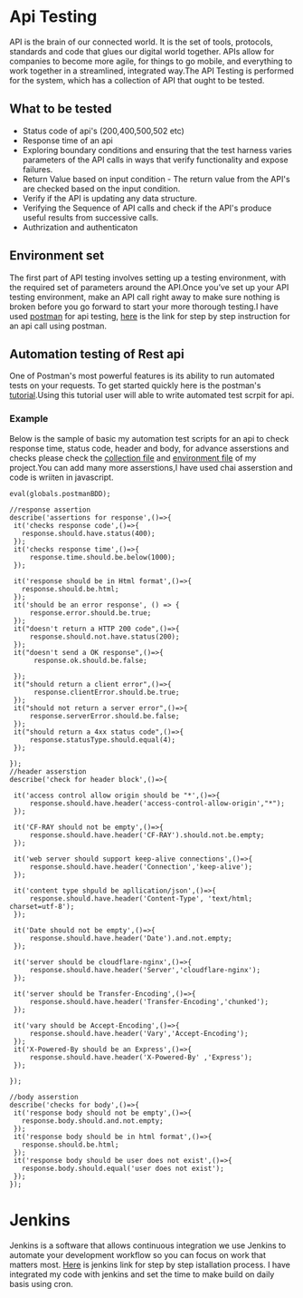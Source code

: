 # Api Testing
  API is the brain of our connected world. It is the set of tools, protocols, standards and code that glues our digital world together. APIs allow for companies to become more agile, for things to go mobile, and everything to work together in a streamlined, integrated way.The API Testing is performed for the system, which has a collection of API that ought to be tested.
  
  ## What to be tested
   * Status code of api's (200,400,500,502 etc)
   * Response time of an api
   * Exploring boundary conditions and ensuring that the test harness varies parameters of the API calls in ways that verify functionality and expose failures.
   * Return Value based on input condition - The return value from the API's are checked based on the input condition.
   * Verify if the API is updating any data structure.
   * Verifying the Sequence of API calls and check if the API's produce useful results from successive calls.
   * Authrization and authenticaton 
   
  ## Environment set 
   The first part of API testing involves setting up a testing environment, with the required set of parameters around the API.Once you’ve set up your API testing environment, make an API call right away to make sure nothing is broken before you go forward to start your more thorough testing.I have used [postman](https://www.getpostman.com/apps) for api testing, [here](https://docs.aws.amazon.com/apigateway/latest/developerguide/how-to-use-postman-to-call-api.html) is the link for step by step instruction for an api call using postman.
   
  ## Automation testing of Rest api 
   One of Postman's most powerful features is its ability to run automated tests on your requests. To get started quickly here is the postman's [tutorial](http://blog.getpostman.com/2017/07/28/api-testing-tips-from-a-postman-professional/).Using this tutorial user will able to write automated test scrpit for api.
   
   ### Example
   Below is the sample of basic my automation test scripts for an api to check response time, status code, header and body, for advance asserstions and checks please check the [collection file](https://github.com/Akanksha461/API-Testing-Framework/blob/master/Totojitu-New1.postman_collection) and [environment file](https://github.com/Akanksha461/API-Testing-Framework/blob/master/Totojitu.postman_environment) of my project.You can add many more asserstions,I have used chai asserstion and code is wriiten in javascript.
   
   ```
 eval(globals.postmanBDD);

//response assertion
describe('assertions for response',()=>{
    it('checks response code',()=>{
      response.should.have.status(400); 
    });
    it('checks response time',()=>{
        response.time.should.be.below(1000);
    });
    
    it('response should be in Html format',()=>{
      response.should.be.html;
    });
    it('should be an error response', () => {      
        response.error.should.be.true; 
    });  
    it("doesn't return a HTTP 200 code",()=>{   
        response.should.not.have.status(200); 
    });
    it("doesn't send a OK response",()=>{      
         response.ok.should.be.false;    
         
    });
    it("should return a client error",()=>{  
         response.clientError.should.be.true;
    });
    it("should not return a server error",()=>{ 
        response.serverError.should.be.false; 
    });
    it("should return a 4xx status code",()=>{  
        response.statusType.should.equal(4);
    });
    
});
//header asserstion
describe('check for header block',()=>{
    
    it('access control allow origin should be "*',()=>{
        response.should.have.header('access-control-allow-origin',"*");
    });
    
    it('CF-RAY should not be empty',()=>{
        response.should.have.header('CF-RAY').should.not.be.empty;
    });
    
    it('web server should support keep-alive connections',()=>{
        response.should.have.header('Connection','keep-alive');
    });
    
    it('content type shpuld be apllication/json',()=>{
        response.should.have.header('Content-Type', 'text/html; charset=utf-8');
    });
    
    it('Date should not be empty',()=>{
        response.should.have.header('Date').and.not.empty; 
    });
    
    it('server should be cloudflare-nginx',()=>{
        response.should.have.header('Server','cloudflare-nginx');
    });
    
    it('server should be Transfer-Encoding',()=>{
        response.should.have.header('Transfer-Encoding','chunked');
    });
    
    it('vary should be Accept-Encoding',()=>{
        response.should.have.header('Vary','Accept-Encoding');
    });
    it('X-Powered-By should be an Express',()=>{
        response.should.have.header('X-Powered-By' ,'Express');
    });
   
});

//body asserstion
describe('checks for body',()=>{
    it('response body should not be empty',()=>{
      response.body.should.and.not.empty; 
    });
    it('response body should be in html format',()=>{
      response.should.be.html;
    });
    it('response body should be user does not exist',()=>{
      response.body.should.equal('user does not exist');
    });
});
 ```
 # Jenkins
   Jenkins is a software that allows continuous integration we use Jenkins to automate your development workflow so you can focus on work that matters most. [Here](https://www.youtube.com/watch?v=g_4SX7oeyJc) is jenkins link for step by step istallation process. I have integrated my code with jenkins and set the time to make build on daily basis using cron.
   






